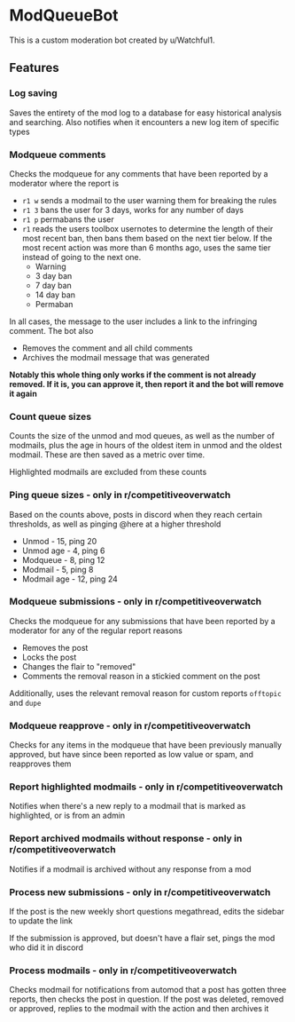 # ModQueueBot

This is a custom moderation bot created by u/Watchful1.

## Features

### Log saving
Saves the entirety of the mod log to a database for easy historical analysis and searching. Also notifies when it encounters a new log item of specific types

### Modqueue comments
Checks the modqueue for any comments that have been reported by a moderator where the report is

* `r1 w` sends a modmail to the user warning them for breaking the rules
* `r1 3` bans the user for 3 days, works for any number of days
* `r1 p` permabans the user
* `r1` reads the users toolbox usernotes to determine the length of their most recent ban, then bans them based on the next tier below. If the most recent action was more than 6 months ago, uses the same tier instead of going to the next one.
  * Warning
  * 3 day ban
  * 7 day ban
  * 14 day ban
  * Permaban 

In all cases, the message to the user includes a link to the infringing comment. The bot also 

* Removes the comment and all child comments
* Archives the modmail message that was generated

**Notably this whole thing only works if the comment is not already removed. If it is, you can approve it, then report it and the bot will remove it again**

### Count queue sizes
Counts the size of the unmod and mod queues, as well as the number of modmails, plus the age in hours of the oldest item in unmod and the oldest modmail. These are then saved as a metric over time.

Highlighted modmails are excluded from these counts

### Ping queue sizes - only in r/competitiveoverwatch
Based on the counts above, posts in discord when they reach certain thresholds, as well as pinging @here at a higher threshold

* Unmod - 15, ping 20
* Unmod age - 4, ping 6
* Modqueue - 8, ping 12
* Modmail - 5, ping 8
* Modmail age - 12, ping 24

### Modqueue submissions - only in r/competitiveoverwatch
Checks the modqueue for any submissions that have been reported by a moderator for any of the regular report reasons

* Removes the post
* Locks the post
* Changes the flair to "removed"
* Comments the removal reason in a stickied comment on the post

Additionally, uses the relevant removal reason for custom reports `offtopic` and `dupe`

### Modqueue reapprove - only in r/competitiveoverwatch
Checks for any items in the modqueue that have been previously manually approved, but have since been reported as low value or spam, and reapproves them

### Report highlighted modmails - only in r/competitiveoverwatch
Notifies when there's a new reply to a modmail that is marked as highlighted, or is from an admin

### Report archived modmails without response - only in r/competitiveoverwatch
Notifies if a modmail is archived without any response from a mod

### Process new submissions - only in r/competitiveoverwatch
If the post is the new weekly short questions megathread, edits the sidebar to update the link

If the submission is approved, but doesn't have a flair set, pings the mod who did it in discord

### Process modmails - only in r/competitiveoverwatch
Checks modmail for notifications from automod that a post has gotten three reports, then checks the post in question. If the post was deleted, removed or approved, replies to the modmail with the action and then archives it
